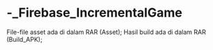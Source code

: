 # -_Firebase_IncrementalGame
File-file asset ada di dalam RAR (Asset);
Hasil build ada di dalam RAR (Build_APK);
